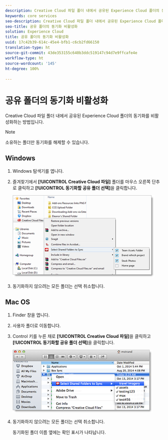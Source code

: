 ```yaml
---
description: Creative Cloud 파일 폴더 내에서 공유된 Experience Cloud 폴더의 동기화를 비활성화하는 방법입니다.
keywords: core services
seo-description: Creative Cloud 파일 폴더 내에서 공유된 Experience Cloud 폴더의 동기화를 비활성화하는 방법입니다.
seo-title: 공유 폴더의 동기화 비활성화
solution: Experience Cloud
title: 공유 폴더의 동기화 비활성화
uuid: 17c42b39-614c-45e4-bfb1-c6cb2fd66150
translation-type: ht
source-git-commit: 43de353155c640b3ddc519147c94d7e9ffcafe4e
workflow-type: ht
source-wordcount: '145'
ht-degree: 100%

---
```



# 공유 폴더의 동기화 비활성화

Creative Cloud 파일 폴더 내에서 공유된 Experience Cloud 폴더의 동기화를 비활성화하는 방법입니다.

>[!NOTE]
>
>소유하는 폴더만 동기화를 해제할 수 있습니다.

## Windows

1. Windows 탐색기를 엽니다.

1. 즐겨찾기에서 **[!UICONTROL Creative Cloud 파일]** 폴더를 마우스 오른쪽 단추로 클릭하고 **[!UICONTROL 동기화할 공유 폴더 선택]**&#x200B;을 클릭합니다.

   ![](assets/select_sync_folders.png)

1. 동기화하지 않으려는 모든 폴더는 선택 취소합니다.

## Mac OS

1. Finder 창을 엽니다.

1. 사용자 폴더로 이동합니다.

1. Control 키를 누른 채로 **[!UICONTROL Creative Cloud 파일]**&#x200B;을 클릭하고 **[!UICONTROL 동기화할 공유 폴더 선택]**&#x200B;을 클릭합니다.

   ![](assets/select_sync_folders_mac.png)

1. 동기화하지 않으려는 모든 폴더는 선택 취소합니다.

   동기화된 폴더 이름 옆에는 확인 표시가 나타납니다.